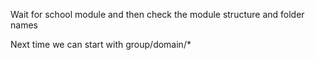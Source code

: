Wait for school module and then check the module structure and folder names

Next time we can start with group/domain/*